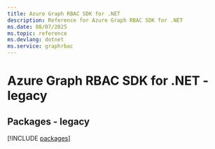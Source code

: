 ```yaml
---
title: Azure Graph RBAC SDK for .NET
description: Reference for Azure Graph RBAC SDK for .NET
ms.date: 08/07/2025
ms.topic: reference
ms.devlang: dotnet
ms.service: graphrbac
---
```

# Azure Graph RBAC SDK for .NET - legacy
## Packages - legacy
[!INCLUDE [packages](graph-rbac-index.md)]